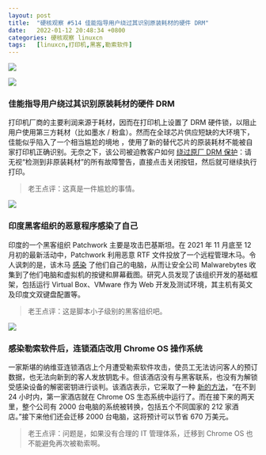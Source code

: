 ```yaml
---
layout: post
title:	"硬核观察 #514 佳能指导用户绕过其识别原装耗材的硬件 DRM"
date:	2022-01-12 20:48:34 +0800 
categories:	硬核观察 linuxcn 
tags:	[linuxcn,打印机,黑客,勒索软件]
---
```



![](/Asserts/Images//attachment/album/202201/12/204731yh6a69oafvpf9hpu.jpg)


![](/Asserts/Images//attachment/album/202201/12/204740xml68ie2ml5gx65l.jpg)


### 佳能指导用户绕过其识别原装耗材的硬件 DRM


打印机厂商的主要利润来源于耗材，因而在打印机上设置了 DRM 硬件锁，以阻止用户使用第三方耗材（比如墨水 / 粉盒）。然而在全球芯片供应短缺的大环境下，佳能似乎陷入了一个相当尴尬的境地 ，使用了新的替代芯片的原装耗材不能被自家打印机正确识别。无奈之下，该公司被迫教客户如何 [绕过原厂 DRM 保护](https://arstechnica.com/tech-policy/2022/01/chip-shortage-has-canon-telling-customers-how-to-skirt-its-printer-toner-drm/)：请无视“检测到非原装耗材”的所有故障警告，直接点击关闭按钮，然后就可继续执行打印。



> 
> 老王点评：这真是一件尴尬的事情。
> 
> 
> 


![](/Asserts/Images//attachment/album/202201/12/204754ifun3urett3tkt7j.jpg)


### 印度黑客组织的恶意程序感染了自己


印度的一个黑客组织 Patchwork 主要是攻击巴基斯坦。在 2021 年 11 月底至 12 月初的最新活动中，Patchwork 利用恶意 RTF 文件投放了一个远程管理木马。令人讽刺的是，该木马 [感染](https://blog.malwarebytes.com/threat-intelligence/2022/01/patchwork-apt-caught-in-its-own-web/) 了他们自己的电脑，从而让安全公司 Malwarebytes 收集到了他们电脑和虚拟机的按键和屏幕截图。研究人员发现了该组织开发的基础框架，包括运行 Virtual Box、VMware 作为 Web 开发及测试环境，其主机有英文及印度文双键盘配置等。



> 
> 老王点评：这是脚本小子级别的黑客组织吧。
> 
> 
> 


![](/Asserts/Images//attachment/album/202201/12/204819fuunwgwgyg6ugjmn.jpg)


### 感染勒索软件后，连锁酒店改用 Chrome OS 操作系统


一家斯堪的纳维亚连锁酒店上个月遭受勒索软件攻击，使员工无法访问客人的预订数据，也无法向新到的客人发放钥匙卡。但该酒店没有与黑客联系，也没有为解锁受感染设备的解密密钥进行谈判。该酒店表示，它采取了一种 [新的方法](https://therecord.media/hotel-chain-switches-to-chrome-os-to-recover-from-ransomware-attack/)，“在不到 24 小时内，第一家酒店就在 Chrome OS 生态系统中运行了。而在接下来的两天里，整个公司有 2000 台电脑的系统被转换，包括五个不同国家的 212 家酒店。”接下来他们还会迁移 2000 台电脑，这将预计可以节省 670 万美元。



> 
> 老王点评：问题是，如果没有合理的 IT 管理体系，迁移到 Chrome OS 也不能避免再次被勒索啊。
> 
> 
>
